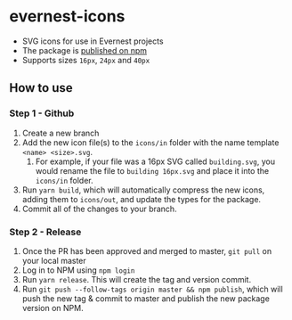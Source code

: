 # evernest-icons
- SVG icons for use in Evernest projects
- The package is [published on npm](https://www.npmjs.com/package/evernest-icons) 
- Supports sizes `16px`, `24px` and `40px`

## How to use

### Step 1 - Github
1. Create a new branch
2. Add the new icon file(s) to the `icons/in` folder with the name template `<name> <size>.svg`. 
   1. For example, if your file was a 16px SVG called `building.svg`, you would rename the file to `building 16px.svg` and place it into the `icons/in` folder. 
3. Run `yarn build`, which will automatically compress the new icons, adding them to `icons/out`, and update the types for the package.
4. Commit all of the changes to your branch.

### Step 2 - Release
1. Once the PR has been approved and merged to master, `git pull` on your local master
2. Log in to NPM using `npm login`
3. Run `yarn release`. This will create the tag and version commit.
4. Run `git push --follow-tags origin master && npm publish`, which will push the new tag & commit to master and publish the new package version on NPM.
